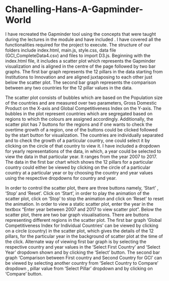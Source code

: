 # Chanelling-Hans-A-Gapminder-World
I have recreated the Gapminder tool using the concepts that were taught during the lectures in the module and have included . I have covered all the functionalities required for the project to execute. The structure of our folders include index.html, main.js, style.css, data file (GCI_CompleteData4.csv) and files to import D3.js. Beginning with the index.html file, it includes a scatter plot which represents the Gapminder visualization and is aligned in the centre of the page followed by two bar graphs. The first bar graph represents the 12 pillars in the data starting from Institutions to Innovation and are aligned juxtaposing to each other just below the scatter plot.  The second bar graph represents the comparison between any two countries for the 12 pillar values in the data.

The scatter plot consists of bubbles which are based on the Population size of the countries and are measured over two parameters, Gross Domestic Product on the X-axis and Global Competitiveness Index on the Y-axis. The bubbles in the plot represent countries which are segregated based on regions to which the colours are assigned accordingly. Additionally, the scatter plot has 7 buttons for the regions and if one wants to check the overtime growth of a region, one of the buttons could be clicked followed by the start button for visualization. 
The countries are individually separated and to check the growth of a particular country, one could select it by clicking on the circle of that country to view it. I have included a dropdown for yearly representations of the data, in which, a year could be selected to view the data in that particular year. It ranges from the year 2007 to 2017.  The data in the first bar chart which shows the 12 pillars for a particular country could either be viewed by clicking on the circle of a particular country at a particular year or by choosing the country and year values using the respective dropdowns for country and year.

In order to control the scatter plot, there are three buttons namely, ‘Start’ , ‘Stop’ and ‘Reset’. Click on ‘Start’, in order to play the animation of the scatter plot, click on ‘Stop’ to stop the animation and click on ‘Reset’ to reset the animation. In order to view a static scatter plot, enter the year in the textbox “Enter year between 2007 and 2017 to view scatter plot”. Below the scatter plot, there are two bar graph visualisations. There are buttons representing different regions in the scatter plot. The first bar graph ‘Global Competitiveness Index for Individual Countries’ can be viewed by clicking on a circle (country) in the scatter plot, which gives the details of the 12 pillars, for the particular year in the background of scatter plot at the time of the click. Alternate way of viewing first bar 
graph is by selecting the respective country and year values in the ‘Select First Country’ and ‘Select Year’ dropdown shown and by clicking the ‘Select’ button. The second bar graph ‘Comparison between First country and Second Country for GCI’ can be viewed by selecting another country from ‘Select Country to Compare’ dropdown , pillar value from ‘Select Pillar’ dropdown and by clicking on ‘Compare’ button.
